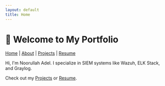 ```yaml
---
layout: default
title: Home
---
```


# 👋 Welcome to My Portfolio

[Home](index.md) | [About](about.md) | [Projects](projects.md) | [Resume](resume.md)

Hi, I'm Noorullah Adel. I specialize in SIEM systems like Wazuh, ELK Stack, and Graylog.

Check out my [Projects](projects.md) or [Resume](resume.md).
